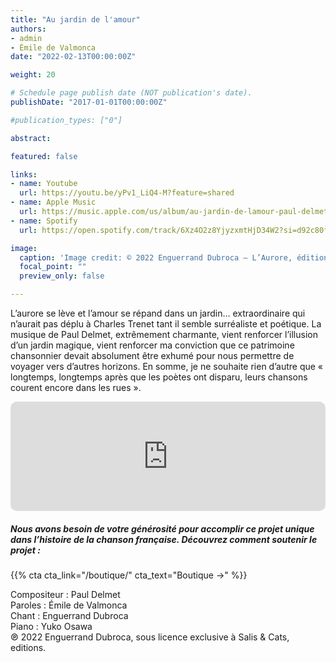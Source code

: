```yaml
---
title: "Au jardin de l'amour"
authors:
- admin
- Émile de Valmonca
date: "2022-02-13T00:00:00Z"

weight: 20

# Schedule page publish date (NOT publication's date).
publishDate: "2017-01-01T00:00:00Z"

#publication_types: ["0"]

abstract: 

featured: false

links:
- name: Youtube
  url: https://youtu.be/yPv1_LiQ4-M?feature=shared
- name: Apple Music
  url: https://music.apple.com/us/album/au-jardin-de-lamour-paul-delmet-complete-songs/1607112439?i=1607113090
- name: Spotify
  url: https://open.spotify.com/track/6Xz4O2z8YjyzxmtHjD34W2?si=d92c80f2d71b4b53

image:
  caption: 'Image credit: © 2022 Enguerrand Dubroca – L’Aurore, éditions Bergeret / Collection Lequy http://fantaisiesbergeret.free.fr'
  focal_point: ""
  preview_only: false

---
```


L’aurore se lève et l’amour se répand dans un jardin… extraordinaire qui n’aurait pas déplu à Charles Trenet tant il semble surréaliste et poétique. La musique de Paul Delmet, extrêmement charmante, vient renforcer l’illusion d’un jardin magique, vient renforcer ma conviction que ce patrimoine chansonnier devait absolument être exhumé pour nous permettre de voyager vers d’autres horizons. En somme, je ne souhaite rien d’autre que « longtemps, longtemps après que les poètes ont disparu, leurs chansons courent encore dans les rues ».


<iframe allow="autoplay *; encrypted-media *; fullscreen *; clipboard-write" frameborder="0" height="175" style="width:100%;max-width:720px;overflow:hidden;border-radius:10px;" sandbox="allow-forms allow-popups allow-same-origin allow-scripts allow-storage-access-by-user-activation allow-top-navigation-by-user-activation" src="https://embed.music.apple.com/us/album/au-jardin-de-lamour-paul-delmet-complete-songs/1607112439?i=1607113090"></iframe>

##### Nous avons besoin de votre générosité pour accomplir ce projet unique dans l’histoire de la chanson française. Découvrez comment soutenir le projet :
{{% cta cta_link="/boutique/" cta_text="Boutique →" %}}

<p>Compositeur : Paul Delmet <br>
Paroles : Émile de Valmonca<br>
Chant : Enguerrand Dubroca<br>
Piano : Yuko Osawa<br>
℗ 2022 Enguerrand Dubroca, sous licence exclusive à Salis & Cats, editions.</p>


